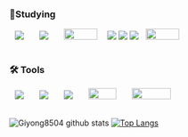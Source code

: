 ###  📝Studying
<div>
  <img src="https://img.shields.io/badge/Java-007396?style=flat-square&logo=Java&logoColor=white" style="height : auto; margin-left : 10px; margin-right : 10px;"/></a>&nbsp;
  <img src="https://img.shields.io/badge/html5-E34F26?style=flat-square&logo=html5&logoColor=white" style="height : auto; margin-left : 10px; margin-right : 10px;"/></a>&nbsp;
  <img src="https://img.shields.io/badge/spring-%236DB33F.svg?&style=for-the-badge&logo=spring&logoColor=white" style="height : 20px; width : 60px; margin-left : 10px; margin-right : 10px;"/></a>&nbsp;
  <img src="https://img.shields.io/badge/Spring%20Boot-6DB33F?style=flat-square&logo=Spring%20Boot&logoColor=black"/>
  <img src="https://img.shields.io/badge/thymeleaf-005F0F?style=flat-square&logo=thymeleaf&logoColor=white"/>
  <img src="https://img.shields.io/badge/elasticbeanstalk-005F0F?style=flat-square&logo=thymeleaf&logoColor=white"/>
  <img src="https://img.shields.io/badge/aws-232F3E?style=for-the-badge&logo=amazonaws&logoColor=white" style="height : 20px; width : 60px; margin-left : 10px; margin-right : 10px;"/></a>&nbsp;

</div>
<br>

### 🛠️ Tools

<div>
  
  <img src="https://img.shields.io/badge/Intellij-000000?style=flat-square&logo=intellijidea&logoColor=white" style="height : auto; margin-left : 10px; margin-right : 10px;"/></a>&nbsp;
  <img src="https://img.shields.io/badge/eclipseide-6DB33F?style=flat-square&logo=eclipseide&logoColor=white" style="height : auto; margin-left : 10px; margin-right : 10px;"/></a>&nbsp;
  <img src="https://img.shields.io/badge/git-F05032?style=flat-square&logo=git&logoColor=white" style="height : auto; margin-left : 10px; margin-right : 10px;"/></a>&nbsp;
  <img src="https://img.shields.io/badge/mysql-4479A1?style=for-the-badge&logo=mysql&logoColor=white" style="height : 20px; width : 50px; margin-left : 10px; margin-right : 10px;"/></a>&nbsp;
  <img src="https://img.shields.io/badge/Gradle-02303A.svg?style=for-the-badge&logo=Gradle&logoColor=white" style="height : 20px; width : 70px; margin-left : 10px; margin-right : 10px;"/>
<br>
<br>

![Giyong8504 github stats](https://github-readme-stats.vercel.app/api?username=Giyong8504&show_icons=true)
[![Top Langs](https://github-readme-stats.vercel.app/api/top-langs/?username=Giyong8504&layout=compact)](https://github.com/Giyong8504/github-readme-stats)


<!--
[![Giyong8504 github stats](https://github-readme-stats.vercel.app/api/top-langs/?username=Giyong8504&show_icons=true&hide_border=true&title_color=004386&icon_color=004386&layout=compact)](https://github.com/Giyong8504)

<img src="https://img.shields.io/badge/MySQL-4479A1?style=flat-square&logo=MySQL&logoColor=white" style="height : auto; margin-left : 10px; margin-right : 10px;"/></a>&nbsp;
<img src="https://img.shields.io/badge/HTML5-E34F26?style=flat-square&logo=HTML5&logoColor=white" style="height : auto; margin-left : 10px; margin-right : 10px;"/></a>&nbsp;
<img src="https://img.shields.io/badge/CSS3-1572B6?style=flat-square&logo=CSS3&logoColor=white" style="height : auto; margin-left : 10px; margin-right : 10px;"/></a>&nbsp;
<img src="https://img.shields.io/badge/JavaScript-F7DF1E?style=flat-square&logo=JavaScript&logoColor=white" style="height : auto; margin-left : 10px; margin-right : 10px;"/></a>&nbsp;
**Giyong8504/Giyong8504** is a ✨ _special_ ✨ repository because its `README.md` (this file) appears on your GitHub profile.

Here are some ideas to get you started:

- 🔭 I’m currently working on ...
- 🌱 I’m currently learning ...
- 👯 I’m looking to collaborate on ...
- 🤔 I’m looking for help with ...
- 💬 Ask me about ...
- 📫 How to reach me: ...
- 😄 Pronouns: ...
- ⚡ Fun fact: ...
-->




